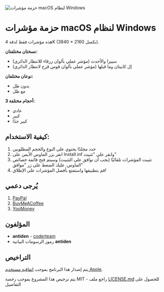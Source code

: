 ![حزمة مؤشرات macOS لنظام Windows](https://github.com/antiden/macOS-cursors-for-Windows/blob/main/screenshot.jpg)

# حزمة مؤشرات macOS لنظام Windows
هذه مؤشرات فقط لدقة 4K (3840 × 2160 بكسل).

**نسختان مختلفتان:**
- سييرا والأحدث (مؤشر عملي بألوان زرقاء للانتظار الدائري)
- إل كابيتان وما قبلها (مؤشر عملي بألوان قوس قزح لانتظار الدائري)

**نوعان مختلفان:**
- بدون ظل
- مع ظل

**3 أحجام مختلفة:**
- عادي
- كبير
- كبير جدًا

## كيفية الاستخدام:

1. حدد مجلدًا يحتوي على النوع والحجم المطلوبين
2. انقر بزر الماوس الأيمن على Install.inf وانقر على "تثبيت"
3. تثبيت المؤشرات تلقائيًا (يجب أن توافق على التثبيت) وسيتم فتح قائمة خصائص الماوس. عليك الضغط على زر "موافق"
4. قم بتطبيقها واستمتع بأفضل المؤشرات على الإطلاق!

## يُرجى دعمي

1. [PayPal](https://paypal.me/antiden?country.x=RU&locale.x=en_US)
2. [BuyMeACoffee](https://www.buymeacoffee.com/antiden)
3. [YooMoney](https://yoomoney.ru/to/41001275586164)

## المؤلفون

* **antiden** - [coderteam](https://coderteam.ru)
* رموز الرسومات البيانية **antiden**

## التراخيص

يتم إصدار هذا البرنامج بموجب [اتفاقية مستخدم Apple](http://images.apple.com/legal/sla/docs/OSX1011.pdf).

يتم ترخيص هذا المشروع بموجب رخصة MIT - راجع ملف [LICENSE.md](https://rem.mit-license.org/) للحصول على التفاصيل